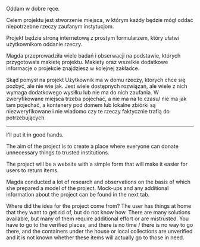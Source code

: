 Oddam w dobre ręce.

Celem projektu jest stworzenie miejsca, w którym każdy będzie mógł oddać niepotrzebne rzeczy zaufanym instytucjom.

Projekt będzie stroną internetową z prostym formularzem, który ułatwi użytkownikom oddanie rzeczy.

Magda przeprowadziła wiele badań i obserwacji na podstawie, których przygotowała makietę projektu. 
Makiety oraz wszelkie dodatkowe informacje o projekcie znajdziesz w kolejnej zakładce.

Skąd pomysł na projekt
Użytkownik ma w domu rzeczy, których chce się pozbyć, ale nie wie jak.
Jest wiele dostępnych rozwiązań, ale wiele z nich wymaga dodatkowego wysiłku lub nie ma do nich zaufania. 
W zweryfikowane miejsca trzeba pojechać, a nie ma na to czasu/ nie ma jak tam pojechać, a kontenery pod domem lub 
lokalne zbiórki są niezweryfikowane i nie wiadomo czy te rzeczy faktycznie trafią do potrzebujących.


----------------------------------------------------------------------------------------------------------------------
I'll put it in good hands.

The aim of the project is to create a place where everyone can donate unnecessary things to trusted institutions.

The project will be a website with a simple form that will make it easier for users to return items.

Magda conducted a lot of research and observations on the basis of which she prepared a model of the project.
Mock-ups and any additional information about the project can be found in the next tab.

Where did the idea for the project come from?
The user has things at home that they want to get rid of, but do not know how.
There are many solutions available, but many of them require additional effort or are mistrusted.
You have to go to the verified places, and there is no time / there is no way to go there, and the containers under the house or
local collections are unverified and it is not known whether these items will actually go to those in need.
